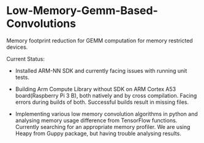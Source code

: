 # Low-Memory-Gemm-Based-Convolutions
Memory footprint reduction for GEMM computation for memory restricted devices.

Current Status:
- Installed ARM-NN SDK and currently facing issues with running unit tests.

- Building Arm Compute Library without SDK on ARM Cortex A53 board(Raspberry Pi 3 B), both natively and by cross compilation. Facing errors during builds of both.  Successful builds result in missing files.

- Implementing various low memory convolution algorithms in python and analysing memory usage difference from TensorFlow functions.  Currently searching for an appropriate memory profiler. We are using Heapy from Guppy package, but having trouble analysing results.

